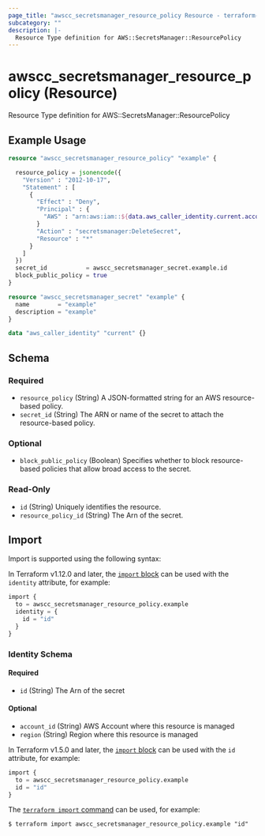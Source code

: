 ```yaml
---
page_title: "awscc_secretsmanager_resource_policy Resource - terraform-provider-awscc"
subcategory: ""
description: |-
  Resource Type definition for AWS::SecretsManager::ResourcePolicy
---
```


# awscc_secretsmanager_resource_policy (Resource)

Resource Type definition for AWS::SecretsManager::ResourcePolicy

## Example Usage

```terraform
resource "awscc_secretsmanager_resource_policy" "example" {

  resource_policy = jsonencode({
    "Version" : "2012-10-17",
    "Statement" : [
      {
        "Effect" : "Deny",
        "Principal" : {
          "AWS" : "arn:aws:iam::${data.aws_caller_identity.current.account_id}:root"
        }
        "Action" : "secretsmanager:DeleteSecret",
        "Resource" : "*"
      }
    ]
  })
  secret_id           = awscc_secretsmanager_secret.example.id
  block_public_policy = true
}

resource "awscc_secretsmanager_secret" "example" {
  name        = "example"
  description = "example"
}

data "aws_caller_identity" "current" {}
```

<!-- schema generated by tfplugindocs -->
## Schema

### Required

- `resource_policy` (String) A JSON-formatted string for an AWS resource-based policy.
- `secret_id` (String) The ARN or name of the secret to attach the resource-based policy.

### Optional

- `block_public_policy` (Boolean) Specifies whether to block resource-based policies that allow broad access to the secret.

### Read-Only

- `id` (String) Uniquely identifies the resource.
- `resource_policy_id` (String) The Arn of the secret.

## Import

Import is supported using the following syntax:

In Terraform v1.12.0 and later, the [`import` block](https://developer.hashicorp.com/terraform/language/import) can be used with the `identity` attribute, for example:

```terraform
import {
  to = awscc_secretsmanager_resource_policy.example
  identity = {
    id = "id"
  }
}
```

<!-- schema generated by tfplugindocs -->
### Identity Schema

#### Required

- `id` (String) The Arn of the secret

#### Optional

- `account_id` (String) AWS Account where this resource is managed
- `region` (String) Region where this resource is managed

In Terraform v1.5.0 and later, the [`import` block](https://developer.hashicorp.com/terraform/language/import) can be used with the `id` attribute, for example:

```terraform
import {
  to = awscc_secretsmanager_resource_policy.example
  id = "id"
}
```

The [`terraform import` command](https://developer.hashicorp.com/terraform/cli/commands/import) can be used, for example:

```shell
$ terraform import awscc_secretsmanager_resource_policy.example "id"
```